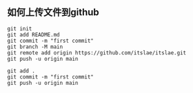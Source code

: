 ## 如何上传文件到github



```shell
git init
git add README.md
git commit -m "first commit"
git branch -M main
git remote add origin https://github.com/itslae/itslae.git
git push -u origin main
```

```shell
git add .
git commit -m "first commit"
git push -u origin main
```

